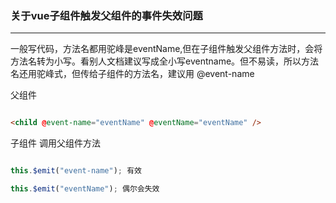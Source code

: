 ### 关于vue子组件触发父组件的事件失效问题

---

一般写代码，方法名都用驼峰是eventName,但在子组件触发父组件方法时，会将方法名转为小写。看别人文档建议写成全小写eventname。但不易读，所以方法名还用驼峰式，但传给子组件的方法名，建议用 @event-name

父组件

```html

<child @event-name="eventName" @eventName="eventName" />

```

子组件 调用父组件方法

```js

this.$emit("event-name"); 有效

this.$emit("eventName"); 偶尔会失效

```